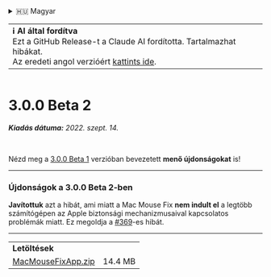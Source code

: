 <details>
<summary>🇭🇺 Magyar</summary>

[🇬🇧 English (GitHub Release)](https://github.com/noah-nuebling/mac-mouse-fix/releases/tag/3.0.0-Beta-2)\
[🇦🇩 Català](https://redirect.macmousefix.com/?target=mmf-release&tag=3.0.0-Beta-2&locale=ca)\
[🇩🇪 Deutsch](https://redirect.macmousefix.com/?target=mmf-release&tag=3.0.0-Beta-2&locale=de)\
[🇪🇸 Español](https://redirect.macmousefix.com/?target=mmf-release&tag=3.0.0-Beta-2&locale=es)\
[🇫🇷 Français](https://redirect.macmousefix.com/?target=mmf-release&tag=3.0.0-Beta-2&locale=fr)\
[🇮🇩 Indonesia](https://redirect.macmousefix.com/?target=mmf-release&tag=3.0.0-Beta-2&locale=id)\
[🇮🇹 Italiano](https://redirect.macmousefix.com/?target=mmf-release&tag=3.0.0-Beta-2&locale=it)\
**🇭🇺 Magyar**\
[🇳🇱 Nederlands](https://redirect.macmousefix.com/?target=mmf-release&tag=3.0.0-Beta-2&locale=nl)\
[🇵🇱 Polski](https://redirect.macmousefix.com/?target=mmf-release&tag=3.0.0-Beta-2&locale=pl)\
[🇧🇷 Português (Brasil)](https://redirect.macmousefix.com/?target=mmf-release&tag=3.0.0-Beta-2&locale=pt-BR)\
[🇵🇹 Português (Portugal)](https://redirect.macmousefix.com/?target=mmf-release&tag=3.0.0-Beta-2&locale=pt-PT)\
[🇷🇴 Română](https://redirect.macmousefix.com/?target=mmf-release&tag=3.0.0-Beta-2&locale=ro)\
[🇸🇪 Svenska](https://redirect.macmousefix.com/?target=mmf-release&tag=3.0.0-Beta-2&locale=sv)\
[🇻🇳 Tiếng Việt](https://redirect.macmousefix.com/?target=mmf-release&tag=3.0.0-Beta-2&locale=vi)\
[🇹🇷 Türkçe](https://redirect.macmousefix.com/?target=mmf-release&tag=3.0.0-Beta-2&locale=tr)\
[🇨🇿 Čeština](https://redirect.macmousefix.com/?target=mmf-release&tag=3.0.0-Beta-2&locale=cs)\
[🇬🇷 Ελληνικά](https://redirect.macmousefix.com/?target=mmf-release&tag=3.0.0-Beta-2&locale=el)\
[🇷🇺 Русский](https://redirect.macmousefix.com/?target=mmf-release&tag=3.0.0-Beta-2&locale=ru)\
[🇺🇦 Українська](https://redirect.macmousefix.com/?target=mmf-release&tag=3.0.0-Beta-2&locale=uk)\
[🇮🇱 עברית](https://redirect.macmousefix.com/?target=mmf-release&tag=3.0.0-Beta-2&locale=he)\
[🇸🇦 العربية](https://redirect.macmousefix.com/?target=mmf-release&tag=3.0.0-Beta-2&locale=ar)\
[🇮🇳 हिन्दी](https://redirect.macmousefix.com/?target=mmf-release&tag=3.0.0-Beta-2&locale=hi)\
[🇹🇭 ไทย](https://redirect.macmousefix.com/?target=mmf-release&tag=3.0.0-Beta-2&locale=th)\
[🇨🇳 中文 (简体)](https://redirect.macmousefix.com/?target=mmf-release&tag=3.0.0-Beta-2&locale=zh-Hans)\
[🇨🇳 中文 (繁體)](https://redirect.macmousefix.com/?target=mmf-release&tag=3.0.0-Beta-2&locale=zh-Hant)\
[🇭🇰 中文（香港)](https://redirect.macmousefix.com/?target=mmf-release&tag=3.0.0-Beta-2&locale=zh-HK)\
[🇯🇵 日本語](https://redirect.macmousefix.com/?target=mmf-release&tag=3.0.0-Beta-2&locale=ja)\
[🇰🇷 한국어](https://redirect.macmousefix.com/?target=mmf-release&tag=3.0.0-Beta-2&locale=ko)\
[Help translate Mac Mouse Fix to different languages!](https://github.com/noah-nuebling/mac-mouse-fix/discussions/731)
</details>
<table align=><td>
<b>ℹ️ AI által fordítva</b><br>
Ezt a GitHub Release-t a Claude AI fordította. Tartalmazhat hibákat.<br>
Az eredeti angol verzióért <a href="https://github.com/noah-nuebling/mac-mouse-fix/releases/tag/3.0.0-Beta-2">kattints ide</a>.
</td></table>

<table></table>

# 3.0.0 Beta 2
***Kiadás dátuma:** 2022. szept. 14.*

<br>

Nézd meg a [3.0.0 Beta 1](https://redirect.macmousefix.com/?target=mmf-release&tag=3.0.0-Beta-1.1&locale=hu) verzióban bevezetett **menő újdonságokat** is!

---

### Újdonságok a 3.0.0 Beta 2-ben

**Javítottuk** azt a hibát, ami miatt a Mac Mouse Fix **nem indult el** a legtöbb számítógépen az Apple biztonsági mechanizmusaival kapcsolatos problémák miatt. Ez megoldja a [#369](https://github.com/noah-nuebling/mac-mouse-fix/issues/369)-es hibát.

---

<table align="start">
<tr>
    <td colspan=2>
        <b>Letöltések</b>
    </td>
</tr>
<tr>
    <td><a href="https://github.com/noah-nuebling/mac-mouse-fix/releases/download/3.0.0-Beta-2/MacMouseFixApp.zip">MacMouseFixApp.zip</a></td>
    <td>14.4 MB</td>
</tr>
</table>